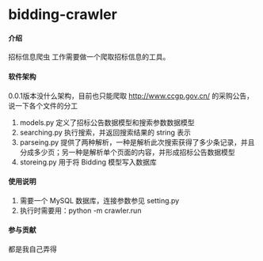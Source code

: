 # bidding-crawler

#### 介绍
招标信息爬虫
工作需要做一个爬取招标信息的工具。

#### 软件架构
0.0.1版本没什么架构，目前也只能爬取 http://www.ccgp.gov.cn/ 的采购公告，说一下各个文件的分工

1.  models.py 定义了招标公告数据模型和搜索参数数据模型
2.  searching.py 执行搜索，并返回搜索结果的 string 表示
3.  parseing.py 提供了两种解析，一种是解析此次搜索获得了多少条记录，并且分成多少页；另一种是解析单个页面的内容，并形成招标公告数据模型
4.  storeing.py 用于将 Bidding 模型写入数据库





#### 使用说明

1.  需要一个 MySQL 数据库，连接参数参见 setting.py
2.  执行时需要用：python -m crawler.run

#### 参与贡献

都是我自己弄得



